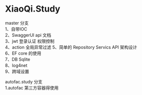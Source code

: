 # XiaoQi.Study
master 分支  
1、自带IOC   
2、SwaggerUI api 文档   
3、jwt 登录认证 权限控制   
4、action 全局异常过滤
5、简单的 Repository Servics API 架构设计  
6、EF core 的使用   
7、DB Sqlite   
8、log4net   
9、跨域设置    


autofac.study 分支  
1.autofac 第三方容器得使用